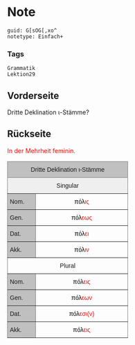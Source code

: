 # Note
```
guid: G[sOG[,xo^
notetype: Einfach+
```

### Tags
```
Grammatik
Lektion29
```

## Vorderseite
Dritte Deklination ι-Stämme?

## Rückseite
<div><font color="#ff0000">In der Mehrheit feminin.</font></div><style type="text/css">
.tg  {border-collapse:collapse;border-spacing:0;}
.tg td{border-color:black;border-style:solid;border-width:1px;font-family:Arial, sans-serif;font-size:14px;
  overflow:hidden;padding:10px 5px;word-break:normal;}
.tg th{border-color:black;border-style:solid;border-width:1px;font-family:Arial, sans-serif;font-size:14px;
  font-weight:normal;overflow:hidden;padding:10px 5px;word-break:normal;}
.tg .tg-yj5y{background-color:#efefef;border-color:inherit;text-align:center;vertical-align:top}
.tg .tg-34fe{background-color:#c0c0c0;border-color:inherit;text-align:center;vertical-align:top}
.tg .tg-c3ow{border-color:inherit;text-align:center;vertical-align:top}
.tg .tg-jbs2{border-color:inherit;color:#000000;text-align:center;vertical-align:bottom}
.tg .tg-llyw{background-color:#c0c0c0;border-color:inherit;text-align:left;vertical-align:top}
</style>

<table class="tg" style="undefined;table-layout: fixed; width: 279px">
<colgroup>
<col style="width: 65px">
<col style="width: 214px">
</colgroup>
<thead>
<tr>
<th class="tg-34fe" colspan="2">Dritte Deklination ι-Stämme</th>
</tr>
</thead>
<tbody>
<tr>
<td class="tg-yj5y" colspan="2">Singular</td>
</tr>
<tr>
<td class="tg-llyw">Nom.</td>
<td class="tg-jbs2">πόλ<span style="color:#FE0000">ις</span></td>
</tr>
<tr>
<td class="tg-llyw">Gen.</td>
<td class="tg-jbs2">πόλ<span style="color:#FE0000">εως</span></td>
</tr>
<tr>
<td class="tg-llyw">Dat.</td>
<td class="tg-jbs2">πόλ<span style="color:#FE0000">ει</span></td>
</tr>
<tr>
<td class="tg-llyw">Akk.</td>
<td class="tg-jbs2">πόλ<span style="color:#FE0000">ιν</span></td>
</tr>
<tr>
<td class="tg-c3ow" colspan="2">Plural</td>
</tr>
<tr>
<td class="tg-llyw">Nom.</td>
<td class="tg-jbs2">πόλ<span style="color:#FE0000">εις</span></td>
</tr>
<tr>
<td class="tg-llyw">Gen.</td>
<td class="tg-jbs2">πόλ<span style="color:#FE0000">εων</span></td>
</tr>
<tr>
<td class="tg-llyw">Dat.</td>
<td class="tg-jbs2">πόλ<span style="color:#FE0000">εσι(ν)</span></td>
</tr>
<tr>
<td class="tg-llyw">Akk.</td>
<td class="tg-jbs2">πόλ<span style="color:#FE0000">εις</span></td>
</tr>
</tbody>
</table>
